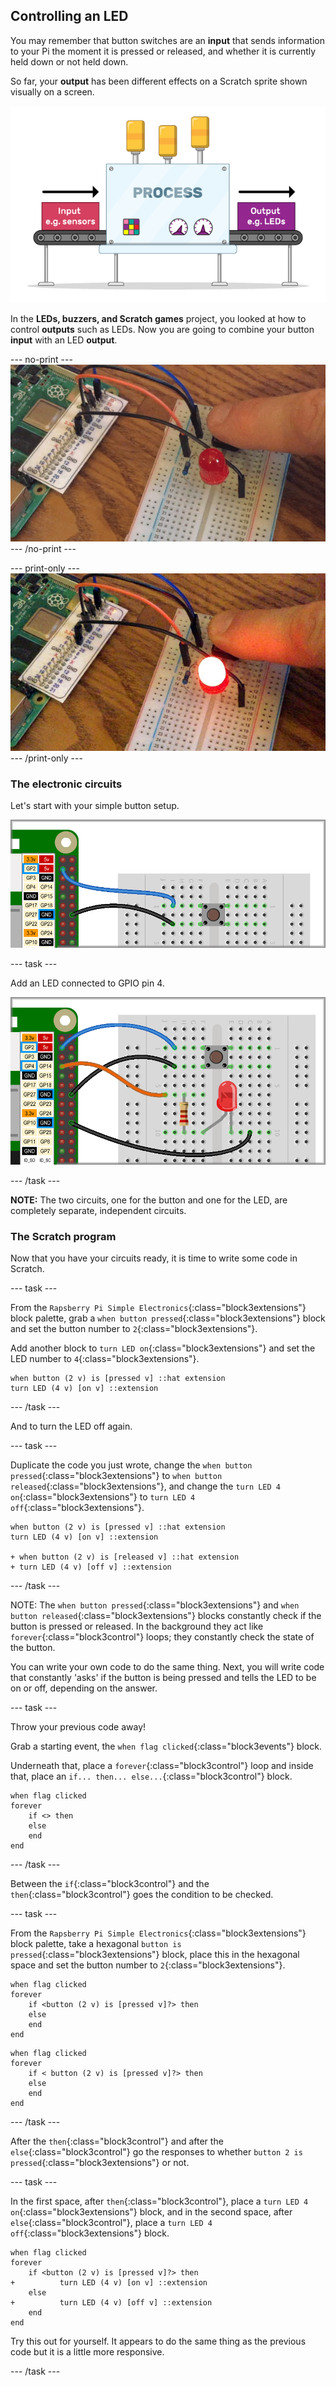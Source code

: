 ## Controlling an LED

You may remember that button switches are an **input** that sends information to your Pi the moment it is pressed or released, and whether it is currently held down or not held down.

So far, your **output** has been different effects on a Scratch sprite shown visually on a screen.

![Input Output](images/buttonBasics_inputOutput.png)

In the **LEDs, buzzers, and Scratch games** project, you looked at how to control **outputs** such as LEDs. Now you are going to combine your button **input** with an LED **output**.

--- no-print ---
![Button and LED](images/controlLED_completedTask.gif)
--- /no-print ---

--- print-only ---
![Button and LED](images/controlLED_completedTask.png)
--- /print-only ---

### The electronic circuits

Let's start with your simple button setup.

![Simple button setup](images/controlLED_buttonToGPIO2.png)

--- task ---

Add an LED connected to GPIO pin 4.

![Added LED circuit](images/controlLED_LEDToGPIO4.png)

--- /task ---

**NOTE:** The two circuits, one for the button and one for the LED, are completely separate, independent circuits.

### The Scratch program

Now that you have your circuits ready, it is time to write some code in Scratch.

--- task ---

From the `Rapsberry Pi Simple Electronics`{:class="block3extensions"} block palette, grab a `when button pressed`{:class="block3extensions"} block and set the button number to `2`{:class="block3extensions"}.

Add another block to `turn LED on`{:class="block3extensions"} and set the LED number to `4`{:class="block3extensions"}.

```blocks3
when button (2 v) is [pressed v] ::hat extension
turn LED (4 v) [on v] ::extension
```

--- /task ---

And to turn the LED off again.

--- task ---

Duplicate the code you just wrote, change the `when button pressed`{:class="block3extensions"} to `when button released`{:class="block3extensions"}, and change the `turn LED 4 on`{:class="block3extensions"} to `turn LED 4 off`{:class="block3extensions"}.


```blocks3
when button (2 v) is [pressed v] ::hat extension
turn LED (4 v) [on v] ::extension

+ when button (2 v) is [released v] ::hat extension
+ turn LED (4 v) [off v] ::extension
```

--- /task ---

NOTE: The `when button pressed`{:class="block3extensions"} and `when button released`{:class="block3extensions"} blocks constantly check if the button is pressed or released. In the background they act like `forever`{:class="block3control"} loops; they constantly check the state of the button.

You can write your own code to do the same thing. Next, you will write code that constantly 'asks' if the button is being pressed and tells the LED to be on or off, depending on the answer.

--- task ---

Throw your previous code away!

Grab a starting event, the `when flag clicked`{:class="block3events"} block.

Underneath that, place a `forever`{:class="block3control"} loop and inside that, place an `if... then... else...`{:class="block3control"} block.

```blocks3
when flag clicked
forever
    if <> then
    else
    end
end
```

--- /task ---

Between the `if`{:class="block3control"} and the `then`{:class="block3control"} goes the condition to be checked.

--- task ---

From the `Rapsberry Pi Simple Electronics`{:class="block3extensions"} block palette, take a hexagonal `button is pressed`{:class="block3extensions"} block, place this in the hexagonal space and set the button number to `2`{:class="block3extensions"}.


```blocks3
when flag clicked
forever
    if <button (2 v) is [pressed v]?> then
    else
    end
end
```
```blocks3
when flag clicked
forever
    if < button (2 v) is [pressed v]?> then
    else
    end
end
```
--- /task ---

After the `then`{:class="block3control"} and after the `else`{:class="block3control"} go the responses to whether `button 2 is pressed`{:class="block3extensions"} or not.

--- task ---

In the first space, after `then`{:class="block3control"}, place a `turn LED 4 on`{:class="block3extensions"} block, and in the second space, after `else`{:class="block3control"}, place a `turn LED 4 off`{:class="block3extensions"} block.

```blocks3
when flag clicked
forever
    if <button (2 v) is [pressed v]?> then
+          turn LED (4 v) [on v] ::extension 
    else
+          turn LED (4 v) [off v] ::extension    
    end
end
```

Try this out for yourself. It appears to do the same thing as the previous code but it is a little more responsive.

--- /task ---
